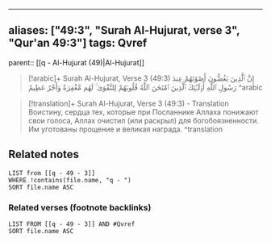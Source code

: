 
---
aliases: ["49:3", "Surah Al-Hujurat, verse 3", "Qur'an 49:3"]
tags: Qvref
---

parent:: [[q - Al-Hujurat (49)|Al-Hujurat]]

> [!arabic]+ Surah Al-Hujurat, Verse 3 (49:3)
> <span class="quran-arabic">إِنَّ ٱلَّذِينَ يَغُضُّونَ أَصْوَٰتَهُمْ عِندَ رَسُولِ ٱللَّهِ أُو۟لَـٰٓئِكَ ٱلَّذِينَ ٱمْتَحَنَ ٱللَّهُ قُلُوبَهُمْ لِلتَّقْوَىٰ ۚ لَهُم مَّغْفِرَةٌ وَأَجْرٌ عَظِيمٌ</span>
^arabic

> [!translation]+ Surah Al-Hujurat, Verse 3 (49:3) - Translation
> Воистину, сердца тех, которые при Посланнике Аллаха понижают свои голоса, Аллах очистил (или раскрыл) для богобоязненности. Им уготованы прощение и великая награда.
^translation



## Related notes
```dataview
LIST from [[q - 49 - 3]]
WHERE !contains(file.name, "q - ")
SORT file.name ASC
```

### Related verses (footnote backlinks)
```dataview
LIST FROM [[q - 49 - 3]] AND #Qvref
SORT file.name ASC
```

